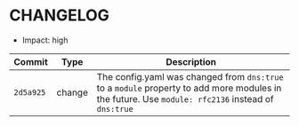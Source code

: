 # CHANGELOG
* Impact: high

| Commit | Type | Description |
| --- | --- | --- |
| `2d5a925` | change | The config.yaml was changed from `dns:true` to a `module` property to add more modules in the future. Use `module: rfc2136` instead of `dns:true` |